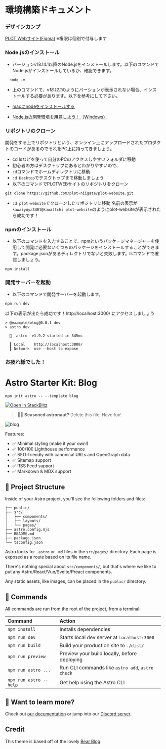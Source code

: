 # 環境構築ドキュメント

### デザインカンプ
[PLOT Webサイト(Figma)](https://www.figma.com/design/uXc1ERKxni1Nxn04D2zStm/PLOT-WEB%E3%82%B5%E3%82%A4%E3%83%88?node-id=0-1&t=Ur5z5jUVzEZI3L0P-1)
※権限は個別で付与します

### Node.jsのインストール
* バージョンv18.14.1以降のNode.jsをインストールします。以下のコマンドでNode.jsがインストールしているか、確認できます。
```
  node -v
```
* 上のコマンドで、*v18.12.1*のようにバーションが表示されない場合、インストールする必要があります。以下を参考にして下さい。
  
* [macにnodeをインストールする](https://zenn.dev/abenben/articles/1b29744da708ac)
* [Node.jsの開発環境を用意しよう！（Windows）](https://prog-8.com/docs/nodejs-env-win)

### リポジトリのクローン
開発をする上でリポジトリという、オンライン上にアップロードされたプロダクトのコードがあるのでそれをPC上に持ってきましょう。
* cd lsなどを使って自分のPCのアクセスしやすいフォルダに移動
* 初心者の方はデスクトップにあるとわかりやすいので、
* `cd`コマンドでホームディレクトリに移動
* `cd Desktop`でデスクトップまで移動しましょう
* 以下のコマンドでPLOTWEBサイトのリポジトリをクローン

```
git clone https://github.com/plot-niigata/plot-website.git
```
* `cd plot-website`でクローンしたリポジトリに移動
名前の表示が`kawaiyuya3401@kawattchi plot-website`のようにplot-websiteが表示されたら成功です！

### npmのインストール
* 以下のコマンドを入力することで、npmというパッケージマネージャーを使用して開発に必要ないくつものパッケージをインストールすることができます。package.jsonがあるディレクトリでないと失敗します。lsコマンドで確認しましょう。

```
npm install
```

### 開発サーバーを起動
* 以下のコマンドで開発サーバーを起動します。
```
npm run dev   
```

以下の表示が出たら成功です！http://localhost:3000/ にアクセスしましょう
```
> @example/blog@0.0.1 dev
> astro dev

  🚀  astro  v1.9.2 started in 345ms
  
  ┃ Local    http://localhost:3000/
  ┃ Network  use --host to expose
```

### お疲れ様でした！

# Astro Starter Kit: Blog

```
npm init astro -- --template blog
```

[![Open in StackBlitz](https://developer.stackblitz.com/img/open_in_stackblitz.svg)](https://stackblitz.com/github/withastro/astro/tree/latest/examples/blog)

> 🧑‍🚀 **Seasoned astronaut?** Delete this file. Have fun!


![blog](https://user-images.githubusercontent.com/4677417/186189140-4ef17aac-c3c9-4918-a8c2-ce86ba1bb394.png)

Features:

- ✅ Minimal styling (make it your own!)
- ✅ 100/100 Lighthouse performance
- ✅ SEO-friendly with canonical URLs and OpenGraph data
- ✅ Sitemap support
- ✅ RSS Feed support
- ✅ Markdown & MDX support

## 🚀 Project Structure

Inside of your Astro project, you'll see the following folders and files:

```
├── public/
├── src/
│   ├── components/
│   ├── layouts/
│   └── pages/
├── astro.config.mjs
├── README.md
├── package.json
└── tsconfig.json
```

Astro looks for `.astro` or `.md` files in the `src/pages/` directory. Each page is exposed as a route based on its file name.

There's nothing special about `src/components/`, but that's where we like to put any Astro/React/Vue/Svelte/Preact components.

Any static assets, like images, can be placed in the `public/` directory.

## 🧞 Commands

All commands are run from the root of the project, from a terminal:

| Command                | Action                                           |
| :--------------------- | :----------------------------------------------- |
| `npm install`          | Installs dependencies                            |
| `npm run dev`          | Starts local dev server at `localhost:3000`      |
| `npm run build`        | Build your production site to `./dist/`          |
| `npm run preview`      | Preview your build locally, before deploying     |
| `npm run astro ...`    | Run CLI commands like `astro add`, `astro check` |
| `npm run astro --help` | Get help using the Astro CLI                     |

## 👀 Want to learn more?

Check out [our documentation](https://docs.astro.build) or jump into our [Discord server](https://astro.build/chat).

## Credit

This theme is based off of the lovely [Bear Blog](https://github.com/HermanMartinus/bearblog/).

